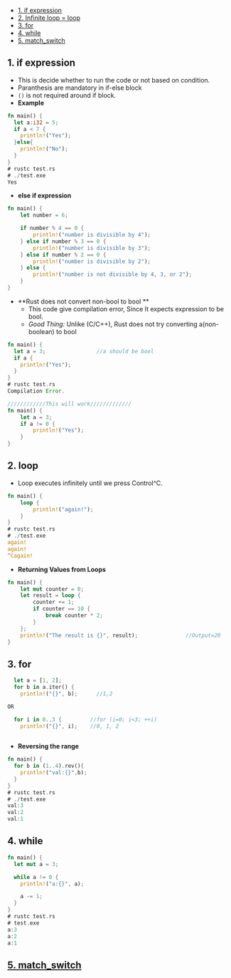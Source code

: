 - [1. if expression](#ifexp)
- [2. Infinite loop = loop](#loop)
- [3. for](#for)
- [4. while](#while)
- [5. match_switch](#match)

<a name=ifexp></a>
## 1. if expression
- This is decide whether to run the code or not based on condition.
- Paranthesis are mandatory in if-else block
- `()` is not required around if block.
- **Example**
```rust
fn main() {
  let a:i32 = 5;
  if a < 7 {
    println!("Yes");
  }else{
    println!("No");
  }
}  
# rustc test.rs
# ./test.exe
Yes
```
- **else if expression**
```rust
fn main() {
    let number = 6;

    if number % 4 == 0 {
        println!("number is divisible by 4");
    } else if number % 3 == 0 {
        println!("number is divisible by 3");
    } else if number % 2 == 0 {
        println!("number is divisible by 2");
    } else {
        println!("number is not divisible by 4, 3, or 2");
    }
}
```
- **Rust does not convert non-bool to bool **
  - This code give compilation error, Since It expects expression to be bool.
  - *Good Thing:* Unlike (C/C++), Rust does not try converting a(non-boolean) to bool
```rust
fn main() {
  let a = 3;                //a should be bool               
  if a {
    println!("Yes");
  }
}
# rustc test.rs
Compilation Error.

////////////This will work/////////////
fn main() {
    let a = 3;
    if a != 0 {
        println!("Yes");
    }
}
```

<a name=loop></a>
## 2. loop
- Loop executes infinitely until we press Control^C.
```rust
fn main() {
    loop {
        println!("again!");
    }
}
# rustc test.rs
# ./test.exe
again!
again!
^Cagain!
```
- **Returning Values from Loops**
```rust
fn main() {
    let mut counter = 0;
    let result = loop {
        counter += 1;
        if counter == 10 {
            break counter * 2;
        }
    };
    println!("The result is {}", result);               //Output=20
}
```

<a name=for></a>
## 3. for
```rs
  let a = [1, 2];
  for b in a.iter() {
    println!("{}", b);      //1,2 

OR 

  for i in 0..3 {         //for (i=0; i<3; ++i)
    println!("{}", i);    //0, 1, 2
    
```
- **Reversing the range**
```rust
fn main() {
  for b in (1..4).rev(){
    println!("val:{}",b);
  }
}
# rustc test.rs
# ./test.exe
val:3
val:2
val:1
```

<a name=while></a>
## 4. while
```rust
fn main() {
  let mut a = 3;

  while a != 0 {
    println!("a:{}", a);

    a -= 1;
  }
}
# rustc test.rs
# test.exe
a:3
a:2
a:1
```

<a name=match></a>
## [5. match_switch](match_switch)
